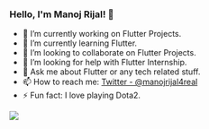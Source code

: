 ### Hello, I'm Manoj Rijal! 👋

- 🔭 I’m currently working on Flutter Projects.
- 🌱 I’m currently learning Flutter.
- 👯 I’m looking to collaborate on Flutter Projects.
- 🤔 I’m looking for help with Flutter Internship.
- 💬 Ask me about Flutter or any tech related stuff. 
- 📫 How to reach me: [Twitter - @manojrijal4real](https://twitter.com/manojrijal4real)
- ⚡ Fun fact: I love playing Dota2. 

<img src="https://github-readme-stats.vercel.app/api?username=manzrzl&show_icons=true&theme=dark">
